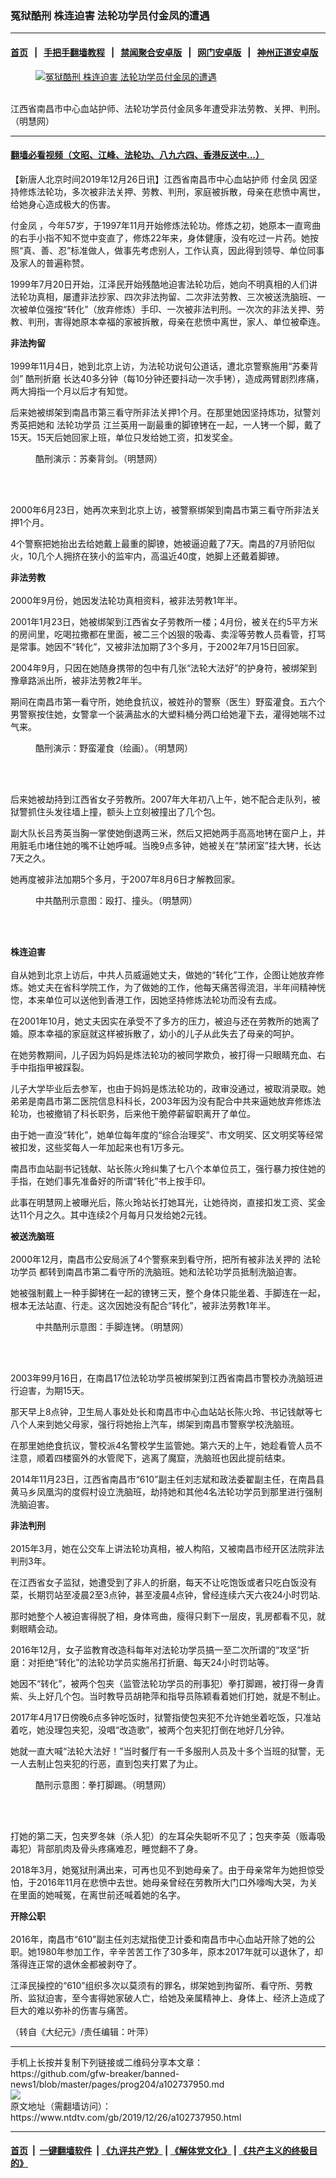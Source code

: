 ### 冤狱酷刑 株连迫害 法轮功学员付金凤的遭遇
------------------------

#### [首页](https://github.com/gfw-breaker/banned-news1/blob/master/README.md) &nbsp;&nbsp;|&nbsp;&nbsp; [手把手翻墙教程](https://github.com/gfw-breaker/guides/wiki) &nbsp;&nbsp;|&nbsp;&nbsp; [禁闻聚合安卓版](https://github.com/gfw-breaker/bn-android) &nbsp;&nbsp;|&nbsp;&nbsp; [网门安卓版](https://github.com/oGate2/oGate) &nbsp;&nbsp;|&nbsp;&nbsp; [神州正道安卓版](https://github.com/SzzdOgate/update) 



<div><div class="featured_image">
 <a href="https://i.ntdtv.com/assets/uploads/2019/12/1-467.jpg" target="_blank">
  <figure>
   <img alt="冤狱酷刑 株连迫害 法轮功学员付金凤的遭遇" src="https://i.ntdtv.com/assets/uploads/2019/12/1-467-800x450.jpg"/>
  </figure><br/>
 </a>
 <span class="caption">
  江西省南昌市中心血站护师、法轮功学员付金凤多年遭受非法劳教、关押、判刑。（明慧网）
 </span>
</div>
</div><hr/>

#### [翻墙必看视频（文昭、江峰、法轮功、八九六四、香港反送中...）](https://github.com/gfw-breaker/banned-news/blob/master/pages/link3.md)

<div><div class="post_content" itemprop="articleBody">
 <p>
  【新唐人北京时间2019年12月26日讯】江西省南昌市中心血站护师
  <ok href="https://www.ntdtv.com/gb/付金凤.htm">
   付金凤
  </ok>
  因坚持修炼法轮功，多次被非法关押、劳教、判刑，家庭被拆散，母亲在悲愤中离世，给她身心造成极大的伤害。
 </p>
 <p>
  <ok href="https://www.ntdtv.com/gb/付金凤.htm">
   付金凤
  </ok>
  ，今年57岁，于1997年11月开始修炼法轮功。修炼之初，她原本一直弯曲的右手小指不知不觉中变直了，修炼22年来，身体健康，没有吃过一片药。她按照“真、善、忍”标准做人，做事先考虑别人，工作认真，因此得到领导、单位同事及家人的普遍称赞。
 </p>
 <p>
  1999年7月20日开始，江泽民开始残酷地迫害法轮功后，她向不明真相的人们讲法轮功真相，屡遭非法抄家、四次非法拘留、二次非法劳教、三次被送洗脑班、一次被单位强按“转化”（放弃修炼）手印、一次被非法判刑。一次次的非法关押、劳教、判刑，害得她原本幸福的家被拆散，母亲在悲愤中离世，家人、单位被牵连。
 </p>
 <p>
  <strong>
   非法拘留
   <br/>
  </strong>
  <br/>
  1999年11月4日，她到北京上访，为法轮功说句公道话，遭北京警察施用“苏秦背剑”
  <ok href="https://www.ntdtv.com/gb/酷刑折磨.htm">
   酷刑折磨
  </ok>
  长达40多分钟（每10分钟还要抖动一次手铐），造成两臂剧烈疼痛，两大拇指一个月以后才有知觉。
 </p>
 <p>
  后来她被绑架到南昌市第三看守所非法关押1个月。在那里她因坚持炼功，狱警刘秀英把她和
  <ok href="https://www.ntdtv.com/gb/法轮功学员.htm">
   法轮功学员
  </ok>
  江兰英用一副最重的脚镣铐在一起，一人铐一个脚，戴了15天。15天后她回家上班，单位只发给她工资，扣发奖金。
 </p>
 <figure class="wp-caption aligncenter" id="attachment_102737954" style="width: 600px">
  <img alt="" class="size-medium wp-image-102737954" src="https://i.ntdtv.com/assets/uploads/2019/12/2-149-600x660.jpg">
   <br/><figcaption class="wp-caption-text">
    酷刑演示：苏秦背剑。（明慧网）
   </figcaption><br/>
  </img>
 </figure><br/>
 <p>
  2000年6月23日，她再次来到北京上访，被警察绑架到南昌市第三看守所非法关押1个月。
 </p>
 <p>
  4个警察把她抬出去给她戴上最重的脚镣，她被逼迫戴了7天。南昌的7月骄阳似火，10几个人拥挤在狭小的监牢内，高温近40度，她脚上还戴着脚镣。
 </p>
 <p>
  <strong>
   非法劳教
   <br/>
  </strong>
  <br/>
  2000年9月份，她因发法轮功真相资料，被非法劳教1年半。
 </p>
 <p>
  2001年1月23日，她被绑架到江西省女子劳教所一楼；4月份，被关在约5平方米的房间里，吃喝拉撒都在里面，被二三个凶狠的吸毒、卖淫等劳教人员看管，打骂是常事。她因不“转化”，又被非法加期了3个多月，于2002年7月15日回家。
 </p>
 <p>
  2004年9月，只因在她随身携带的包中有几张“法轮大法好”的护身符，被绑架到豫章路派出所，被非法劳教2年半。
 </p>
 <p>
  期间在南昌市第一看守所，她绝食抗议，被姓孙的警察（医生）野蛮灌食。五六个男警察按住她，女警拿一个装满盐水的大塑料桶分两口给她灌下去，灌得她喘不过气来。
 </p>
 <figure class="wp-caption aligncenter" id="attachment_102737955" style="width: 581px">
  <img alt="" class="size-full wp-image-102737955" src="https://i.ntdtv.com/assets/uploads/2019/12/3-88.jpg">
   <br/><figcaption class="wp-caption-text">
    酷刑演示：野蛮灌食（绘画）。（明慧网）
   </figcaption><br/>
  </img>
 </figure><br/>
 <p>
  后来她被劫持到江西省女子劳教所。2007年大年初八上午，她不配合走队列，被狱警抓住头发往墙上撞，额头上立刻被撞出了几个包。
 </p>
 <p>
  副大队长吕秀英当胸一掌使她倒退两三米，然后又把她两手高高地铐在窗户上，并用脏毛巾堵住她的嘴不让她呼喊。当晚9点多钟，她被关在“禁闭室”挂大铐，长达7天之久。
 </p>
 <p>
  她再度被非法加期5个多月，于2007年8月6日才解教回家。
 </p>
 <figure class="wp-caption aligncenter" id="attachment_102737956" style="width: 280px">
  <img alt="" class="size-full wp-image-102737956" src="https://i.ntdtv.com/assets/uploads/2019/12/4-51.jpg"/>
  <br/><figcaption class="wp-caption-text">
   中共酷刑示意图：殴打、撞头。（明慧网）
  </figcaption><br/>
 </figure><br/>
 <p>
  <strong>
   株连迫害
   <br/>
  </strong>
  <br/>
  自从她到北京上访后，中共人员威逼她丈夫，做她的“转化”工作，企图让她放弃修炼。她丈夫在省科学院工作，为了做她的工作，他每天痛苦得流泪，半年间精神恍惚，本来单位可以送他到香港工作，因她坚持修炼法轮功而没有去成。
 </p>
 <p>
  在2001年10月，她丈夫因实在承受不了多方的压力，被迫与还在劳教所的她离了婚。原本幸福的家庭就这样被拆散了，幼小的儿子从此失去了母亲的呵护。
 </p>
 <p>
  在她劳教期间，儿子因为妈妈是炼法轮功的被同学欺负，被打得一只眼睛充血、右手中指指甲被踩裂。
 </p>
 <p>
  儿子大学毕业后去参军，也由于妈妈是炼法轮功的，政审没通过，被取消录取。她弟弟是南昌市第二医院信息科科长，2003年因为没有配合中共来逼她放弃修炼法轮功，也被撤销了科长职务，后来他干脆停薪留职离开了单位。
 </p>
 <p>
  由于她一直没“转化”，她单位每年度的“综合治理奖”、市文明奖、区文明奖等经常被扣发，这些奖每人一年加起来也有1万多元。
 </p>
 <p>
  南昌市血站副书记钱献、站长陈火玲纠集了七八个本单位员工，强行暴力按住她的手指，在她们事先准备好的所谓“转化”书上按手印。
 </p>
 <p>
  此事在明慧网上被曝光后，陈火玲站长打她耳光，让她待岗，直接扣发工资、奖金达11个月之久。其中连续2个月每月只发给她2元钱。
 </p>
 <p>
  <strong>
   被送洗脑班
   <br/>
  </strong>
  <br/>
  2000年12月，南昌市公安局派了4个警察来到看守所，把所有被非法关押的
  <ok href="https://www.ntdtv.com/gb/法轮功学员.htm">
   法轮功学员
  </ok>
  都转到南昌市第二看守所的洗脑班。她和法轮功学员抵制洗脑迫害。
 </p>
 <p>
  她被强制戴上一种手脚铐在一起的镣铐三天，整个身体只能坐着、手脚连在一起，根本无法站直、行走。这次因她没有配合“转化”，被非法劳教1年半。
 </p>
 <figure class="wp-caption aligncenter" id="attachment_102737957" style="width: 245px">
  <img alt="" class="size-full wp-image-102737957" src="https://i.ntdtv.com/assets/uploads/2019/12/5-42.jpg"/>
  <br/><figcaption class="wp-caption-text">
   中共酷刑示意图：手脚连铐。（明慧网）
  </figcaption><br/>
 </figure><br/>
 <p>
  2003年99月16日，在南昌17位法轮功学员被绑架到江西省南昌市警校办洗脑班进行迫害，为期15天。
 </p>
 <p>
  那天早上8点钟，卫生局人事处处长和南昌市中心血站站长陈火玲、书记钱献等七八个人来到她父母家，强行将她抬上汽车，绑架到南昌市警察学校洗脑班。
 </p>
 <p>
  在那里她绝食抗议，警校派4名警校学生监管她。第六天的上午，她趁看管人员不注意，顺着四楼窗外的水管爬下，逃离了魔窟，洗脑班也因此提前结束。
 </p>
 <p>
  2014年11月23日，江西省南昌市“610”副主任刘志斌和政法委翟副主任，在南昌县黄马乡凤凰沟的度假村设立洗脑班，劫持她和其他4名法轮功学员到那里进行强制洗脑迫害。
 </p>
 <p>
  <strong>
   非法判刑
   <br/>
  </strong>
  <br/>
  2015年3月，她在公交车上讲法轮功真相，被人构陷，又被南昌市经开区法院非法判刑3年。
 </p>
 <p>
  在江西省女子监狱，她遭受到了非人的折磨，每天不让吃饱饭或者只吃白饭没有菜，长期罚站至凌晨2至3点钟，甚至凌晨4点钟，曾经连续六天六夜24小时罚站.
 </p>
 <p>
  那时她整个人被迫害得脱了相，身体弯曲，瘦得只剩下一层皮，乳房都看不见，就剩眼睛会动。
 </p>
 <p>
  2016年12月，女子监教育改造科每年对法轮功学员搞一至二次所谓的“攻坚”折磨：对拒绝“转化”的法轮功学员实施吊打折磨、每天24小时罚站等。
 </p>
 <p>
  她因不“转化”，被两个包夹（监管法轮功学员的刑事犯）拳打脚踢，被打得一身青紫、头上好几个包。当时教导员胡艳萍和指导员陈颖看着她们打她，就是不制止。
 </p>
 <p>
  2017年4月17日傍晚6点多钟吃饭时，狱警指使包夹犯不允许她坐着吃饭，只准站着吃，她没理包夹犯，没唱“改造歌”，被两个包夹犯打倒在地好几分钟。
 </p>
 <p>
  她就一直大喊“法轮大法好！”当时餐厅有一千多服刑人员及十多个当班的狱警，无一人去制止包夹犯的行恶，直到包夹打累了为止。
 </p>
 <figure class="wp-caption aligncenter" id="attachment_102737958" style="width: 562px">
  <img alt="" class="size-full wp-image-102737958" src="https://i.ntdtv.com/assets/uploads/2019/12/6-32.jpg"/>
  <br/><figcaption class="wp-caption-text">
   酷刑示意图：拳打脚踢。（明慧网）
  </figcaption><br/>
 </figure><br/>
 <p>
  打她的第二天，包夹罗冬妹（杀人犯）的左耳朵失聪听不见了；包夹李英（贩毒吸毒犯）背部肌肉及骨头疼痛难忍，睡觉翻不了身。
 </p>
 <p>
  2018年3月，她冤狱刑满出来，可再也见不到她母亲了。由于母亲常年为她担惊受怕，于2016年11月在悲愤中去世。她母亲曾经在劳教所大门口外嚎啕大哭，为关在里面的她喊冤，在离世前还喊着她的名字。
 </p>
 <p>
  <strong>
   开除公职
   <br/>
  </strong>
  <br/>
  2016年，南昌市“610”副主任刘志斌指使卫计委和南昌市中心血站开除了她的公职。她1980年参加工作，辛辛苦苦工作了30多年，原本2017年就可以退休了，却落得连正常的退休金都被剥夺了。
 </p>
 <p>
  江泽民操控的“610”组织多次以莫须有的罪名，绑架她到拘留所、看守所、劳教所、监狱迫害，至今害得她家破人亡，给她及亲属精神上、身体上、经济上造成了巨大的难以弥补的伤害与痛苦。
 </p>
 <p>
  （转自《大纪元》/责任编辑：叶萍）
 </p>
 <div class="single_ad">
 </div>
</div>
</div>
<hr/>
手机上长按并复制下列链接或二维码分享本文章：<br/>
https://github.com/gfw-breaker/banned-news1/blob/master/pages/prog204/a102737950.md <br/>
<a href='https://github.com/gfw-breaker/banned-news1/blob/master/pages/prog204/a102737950.md'><img src='https://github.com/gfw-breaker/banned-news1/blob/master/pages/prog204/a102737950.md.png'/></a> <br/>
原文地址（需翻墙访问）：https://www.ntdtv.com/gb/2019/12/26/a102737950.html


------------------------
#### [首页](https://github.com/gfw-breaker/banned-news1/blob/master/README.md) &nbsp;|&nbsp; [一键翻墙软件](https://github.com/gfw-breaker/nogfw/blob/master/README.md) &nbsp;| [《九评共产党》](https://github.com/gfw-breaker/9ping.md/blob/master/README.md#九评之一评共产党是什么) | [《解体党文化》](https://github.com/gfw-breaker/jtdwh.md/blob/master/README.md) | [《共产主义的终极目的》](https://github.com/gfw-breaker/gczydzjmd.md/blob/master/README.md)


<img src='http://gfw-breaker.win/banned-news/pages/prog204/a102737950.md' width='0px' height='0px'/>